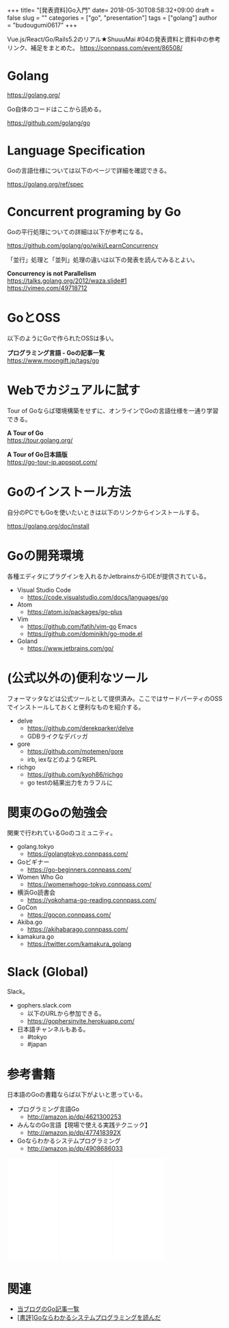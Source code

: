 +++
title= "[発表資料]Go入門"
date= 2018-05-30T08:58:32+09:00
draft = false
slug = ""
categories = ["go", "presentation"]
tags = ["golang"]
author = "budougumi0617"
+++

Vue.js/React/Go/Rails5.2のリアル★ShuuuMai #04の発表資料と資料中の参考リンク、補足をまとめた。
https://connpass.com/event/86508/

<script async class="speakerdeck-embed" data-id="e6fbf358f82c4894b0546f467abb2e9f" data-ratio="1.77777777777778" src="//speakerdeck.com/assets/embed.js"></script>

# Golang

https://golang.org/

Go自体のコードはここから読める。

https://github.com/golang/go

# Language Specification
Goの言語仕様については以下のページで詳細を確認できる。

https://golang.org/ref/spec

# Concurrent programing by Go
Goの平行処理についての詳細は以下が参考になる。

https://github.com/golang/go/wiki/LearnConcurrency

「並行」処理と「並列」処理の違いは以下の発表を読んでみるとよい。

**Concurrency is not Parallelism**  
https://talks.golang.org/2012/waza.slide#1  
https://vimeo.com/49718712

# GoとOSS
以下のようにGoで作られたOSSは多い。

**プログラミング言語 - Goの記事一覧**  
https://www.moongift.jp/tags/go

# Webでカジュアルに試す
Tour of Goならば環境構築をせずに、オンラインでGoの言語仕様を一通り学習できる。

**A Tour of Go**  
https://tour.golang.org/

**A Tour of Go日本語版**  
https://go-tour-jp.appspot.com/

# Goのインストール方法
自分のPCでもGoを使いたいときは以下のリンクからインストールする。

https://golang.org/doc/install

# Goの開発環境
各種エディタにプラグインを入れるかJetbrainsからIDEが提供されている。

- Visual Studio Code
  - https://code.visualstudio.com/docs/languages/go
- Atom
  - https://atom.io/packages/go-plus
- Vim
  - https://github.com/fatih/vim-go
Emacs
  - https://github.com/dominikh/go-mode.el
- Goland
  - https://www.jetbrains.com/go/

# (公式以外の)便利なツール
フォーマッタなどは公式ツールとして提供済み。ここではサードパーティのOSSでインストールしておくと便利なものを紹介する。

- delve
  - https://github.com/derekparker/delve
  - GDBライクなデバッガ
- gore
  - https://github.com/motemen/gore
  - irb, iexなどのようなREPL
- richgo
  - https://github.com/kyoh86/richgo
  - go testの結果出力をカラフルに

# 関東のGoの勉強会
関東で行われているGoのコミュニティ。

- golang.tokyo
  - https://golangtokyo.connpass.com/
- Goビギナー
  - https://go-beginners.connpass.com/
- Women Who Go
  - https://womenwhogo-tokyo.connpass.com/
- 横浜Go読書会
  - https://yokohama-go-reading.connpass.com/
- GoCon
  - https://gocon.connpass.com/
- Akiba.go
  - https://akihabarago.connpass.com/
- kamakura.go
  - https://twitter.com/kamakura_golang

# Slack (Global) 
Slack。

- gophers.slack.com
  - 以下のURLから参加できる。
  - https://gophersinvite.herokuapp.com/
- 日本語チャンネルもある。
  - #tokyo
  - #japan

# 参考書籍
日本語のGoの書籍ならば以下がよいと思っている。

- プログラミング言語Go
  - http://amazon.jp/dp/4621300253
- みんなのGo言語【現場で使える実践テクニック】
  - http://amazon.jp/dp/477418392X
- Goならわかるシステムプログラミング
  - http://amazon.jp/dp/4908686033

<iframe style="width:120px;height:240px;" marginwidth="0" marginheight="0" scrolling="no" frameborder="0" src="//rcm-fe.amazon-adsystem.com/e/cm?lt1=_blank&bc1=000000&IS2=1&bg1=FFFFFF&fc1=000000&lc1=0000FF&t=github.io-22&o=9&p=8&l=as4&m=amazon&f=ifr&ref=as_ss_li_til&asins=4621300253&linkId=60c659a7abb2c7dda3a8bda5b132808f"></iframe>
<iframe style="width:120px;height:240px;" marginwidth="0" marginheight="0" scrolling="no" frameborder="0" src="//rcm-fe.amazon-adsystem.com/e/cm?lt1=_blank&bc1=000000&IS2=1&bg1=FFFFFF&fc1=000000&lc1=0000FF&t=github.io-22&o=9&p=8&l=as4&m=amazon&f=ifr&ref=as_ss_li_til&asins=B01LMS7B1O&linkId=ba2078cb70074d6995f4778e3da04293"></iframe>
<iframe style="width:120px;height:240px;" marginwidth="0" marginheight="0" scrolling="no" frameborder="0" src="//rcm-fe.amazon-adsystem.com/e/cm?lt1=_blank&bc1=000000&IS2=1&bg1=FFFFFF&fc1=000000&lc1=0000FF&t=github.io-22&o=9&p=8&l=as4&m=amazon&f=ifr&ref=as_ss_li_til&asins=4908686033&linkId=ca1623768c07f1a972fcf9c6e0acd040"></iframe>




# 関連
- [当ブログのGo記事一覧](/categories/go/)
- [[書評]Goならわかるシステムプログラミングを読んだ](/2018/02/26/review-go-system-programming)

